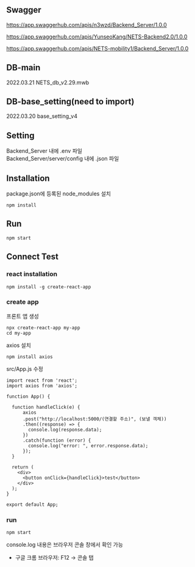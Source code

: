 ## Swagger
https://app.swaggerhub.com/apis/n3wzd/Backend_Server/1.0.0

https://app.swaggerhub.com/apis/YunseoKang/NETS-Backend2.0/1.0.0

https://app.swaggerhub.com/apis/NETS-mobility1/Backend_Server/1.0.0

## DB-main
2022.03.21 NETS_db_v2.29.mwb

## DB-base_setting(need to import)
2022.03.20 base_setting_v4

## Setting
Backend_Server 내에 .env 파일  
Backend_Server/server/config 내에 .json 파일

## Installation
package.json에 등록된 node_modules 설치
```
npm install
```

## Run
```
npm start
```

## Connect Test
### react installation
```
npm install -g create-react-app
```

### create app
프론트 앱 생성
```
npx create-react-app my-app
cd my-app
```

axios 설치
```
npm install axios
```

src/App.js 수정
```
import react from 'react';
import axios from 'axios';

function App() {

  function handleClick(e) {
      axios
      .post("http://localhost:5000/(연결할 주소)", (보낼 객체))
      .then((response) => {
        console.log(response.data);
      })
      .catch(function (error) {
        console.log("error: ", error.response.data);
      });
  }

  return (
    <div>
      <button onClick={handleClick}>test</button>
    </div>
  );
}

export default App;

```

### run
```
npm start
```
console.log 내용은 브라우저 콘솔 창에서 확인 가능
- 구글 크롬 브라우저: F12 → 콘솔 탭
